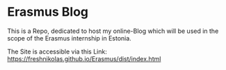 # Erasmus Blog

This is a Repo, dedicated to host my online-Blog which will be used in the scope of the Erasmus internship in Estonia.

The Site is accessible via this Link:
https://freshnikolas.github.io/Erasmus/dist/index.html
